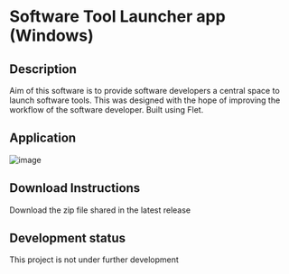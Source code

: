 # Software Tool Launcher app (Windows)

## Description
Aim of this software is to provide software developers a central space to launch software tools. This was designed with 
the hope of improving the workflow of the software developer. Built using Flet. 

## Application

![image](https://github.com/aqibshah2002/swlauncher/assets/92151685/9ab8d402-8175-4dcb-b263-adfe2d0205c5)

## Download Instructions
Download the zip file shared in the latest release


## Development status

This project is not under further development
